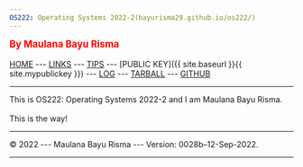 ```yaml
---
OS222: Operating Systems 2022-2(bayurisma29.github.io/os222/)
---
```

<span style="color:red; font-weight:bold; font-size:larger;">By Maulana Bayu Risma</span>
<br><br>
[HOME](bayurisma29.github.io/os222/) ---
[LINKS](bayurisma29.github.io/os222/LINKS/) ---
[TIPS](bayurisma29.github.io/os222/TIPS/) ---
[PUBLIC KEY]({{ site.baseurl }}{{ site.mypublickey }}) ---
[LOG](bayurisma29.github.io/os222//TXT/mylog.txt) ---
[TARBALL]() ---
[GITHUB](https://github.com/bayurisma29/os222)
<br>
<hr>
This is OS222: Operating Systems 2022-2 and I am Maulana Bayu Risma.
<br><br>
This is the way!
<br>
<hr>
&copy; 2022 --- Maulana Bayu Risma --- Version: 0028b–12-Sep-2022.
<hr>
<br>
